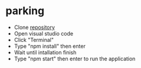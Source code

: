 # parking

- Clone [repository](https://github.com/cisnatinnov/parking.git)
- Open visual studio code
- Click "Terminal"
- Type "npm install" then enter
- Wait until intallation finish
- Type "npm start" then enter to run the application
